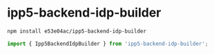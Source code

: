 # ipp5-backend-idp-builder

~~~~~ sh
npm install e53e04ac/ipp5-backend-idp-builder
~~~~~

~~~~~ mjs
import { Ipp5BackendIdpBuilder } from 'ipp5-backend-idp-builder';
~~~~~
